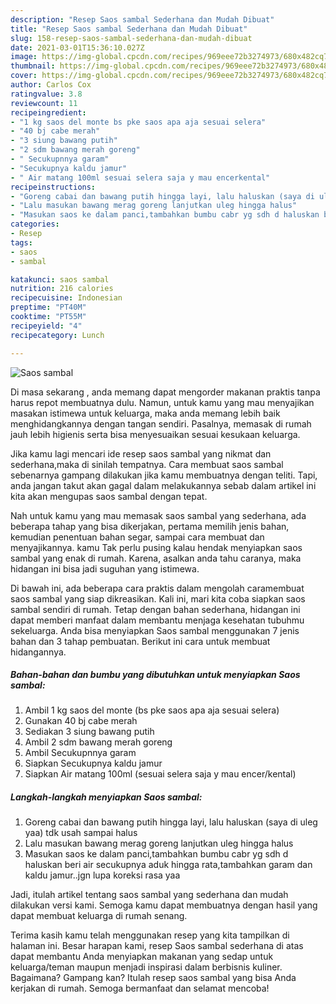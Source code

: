```yaml
---
description: "Resep Saos sambal Sederhana dan Mudah Dibuat"
title: "Resep Saos sambal Sederhana dan Mudah Dibuat"
slug: 158-resep-saos-sambal-sederhana-dan-mudah-dibuat
date: 2021-03-01T15:36:10.027Z
image: https://img-global.cpcdn.com/recipes/969eee72b3274973/680x482cq70/saos-sambal-foto-resep-utama.jpg
thumbnail: https://img-global.cpcdn.com/recipes/969eee72b3274973/680x482cq70/saos-sambal-foto-resep-utama.jpg
cover: https://img-global.cpcdn.com/recipes/969eee72b3274973/680x482cq70/saos-sambal-foto-resep-utama.jpg
author: Carlos Cox
ratingvalue: 3.8
reviewcount: 11
recipeingredient:
- "1 kg saos del monte bs pke saos apa aja sesuai selera"
- "40 bj cabe merah"
- "3 siung bawang putih"
- "2 sdm bawang merah goreng"
- " Secukupnnya garam"
- "Secukupnya kaldu jamur"
- " Air matang 100ml sesuai selera saja y mau encerkental"
recipeinstructions:
- "Goreng cabai dan bawang putih hingga layi, lalu haluskan (saya di uleg yaa) tdk usah sampai halus"
- "Lalu masukan bawang merag goreng lanjutkan uleg hingga halus"
- "Masukan saos ke dalam panci,tambahkan bumbu cabr yg sdh d haluskan beri air secukupnya aduk hingga rata,tambahkan garam dan kaldu jamur..jgn lupa koreksi rasa yaa"
categories:
- Resep
tags:
- saos
- sambal

katakunci: saos sambal 
nutrition: 216 calories
recipecuisine: Indonesian
preptime: "PT40M"
cooktime: "PT55M"
recipeyield: "4"
recipecategory: Lunch

---
```



![Saos sambal](https://img-global.cpcdn.com/recipes/969eee72b3274973/680x482cq70/saos-sambal-foto-resep-utama.jpg)

Di masa  sekarang , anda memang dapat mengorder makanan praktis tanpa harus repot membuatnya dulu. Namun, untuk kamu yang mau menyajikan masakan istimewa untuk keluarga, maka anda memang lebih baik menghidangkannya dengan tangan sendiri. Pasalnya, memasak di rumah jauh lebih higienis serta bisa menyesuaikan sesuai kesukaan keluarga.

Jika kamu lagi mencari ide resep saos sambal yang nikmat dan sederhana,maka di sinilah tempatnya. Cara membuat saos sambal  sebenarnya gampang dilakukan jika kamu membuatnya dengan teliti. Tapi, anda jangan takut akan gagal dalam melakukannya 
sebab dalam artikel ini kita akan mengupas saos sambal dengan tepat.  



Nah untuk kamu yang mau memasak saos sambal yang sederhana, ada beberapa tahap yang bisa dikerjakan, pertama memilih jenis bahan, kemudian penentuan bahan segar, sampai cara membuat dan menyajikannya. kamu Tak perlu pusing kalau hendak menyiapkan saos sambal yang enak di rumah. Karena, asalkan anda  tahu caranya, maka hidangan ini bisa jadi suguhan yang istimewa.

Di bawah ini, ada beberapa cara praktis  dalam mengolah caramembuat saos sambal yang siap dikreasikan. Kali ini, mari kita coba siapkan saos sambal sendiri di rumah. Tetap dengan bahan sederhana, hidangan ini dapat memberi manfaat dalam membantu menjaga kesehatan tubuhmu sekeluarga. Anda bisa menyiapkan Saos sambal menggunakan 7 jenis bahan dan 3 tahap pembuatan. Berikut ini cara untuk membuat hidangannya.

<!--inarticleads1-->

##### Bahan-bahan dan bumbu yang dibutuhkan untuk menyiapkan Saos sambal:

1. Ambil 1 kg saos del monte (bs pke saos apa aja sesuai selera)
1. Gunakan 40 bj cabe merah
1. Sediakan 3 siung bawang putih
1. Ambil 2 sdm bawang merah goreng
1. Ambil  Secukupnnya garam
1. Siapkan Secukupnya kaldu jamur
1. Siapkan  Air matang 100ml (sesuai selera saja y mau encer/kental)




<!--inarticleads2-->

##### Langkah-langkah menyiapkan Saos sambal:

1. Goreng cabai dan bawang putih hingga layi, lalu haluskan (saya di uleg yaa) tdk usah sampai halus
1. Lalu masukan bawang merag goreng lanjutkan uleg hingga halus
1. Masukan saos ke dalam panci,tambahkan bumbu cabr yg sdh d haluskan beri air secukupnya aduk hingga rata,tambahkan garam dan kaldu jamur..jgn lupa koreksi rasa yaa




Jadi, itulah artikel tentang  saos sambal  yang sederhana dan mudah dilakukan versi kami. Semoga kamu dapat membuatnya dengan hasil yang dapat membuat keluarga di rumah senang. 

Terima kasih kamu telah menggunakan resep yang kita tampilkan di halaman ini. Besar harapan kami, resep  Saos sambal sederhana di atas dapat membantu Anda menyiapkan makanan yang sedap untuk keluarga/teman maupun menjadi inspirasi dalam berbisnis kuliner. Bagaimana? Gampang kan? Itulah resep saos sambal yang bisa Anda kerjakan di rumah. Semoga bermanfaat dan selamat mencoba!

